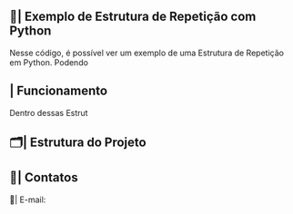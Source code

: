  ## 📑| Exemplo de Estrutura de Repetição com Python 

   Nesse código, é possível ver um exemplo de uma Estrutura de Repetição em Python. Podendo 

 ## | Funcionamento

  Dentro dessas Estrut
 
 ## 🗂️| Estrutura do Projeto



 ## 📱| Contatos

   📩| E-mail: 
 
